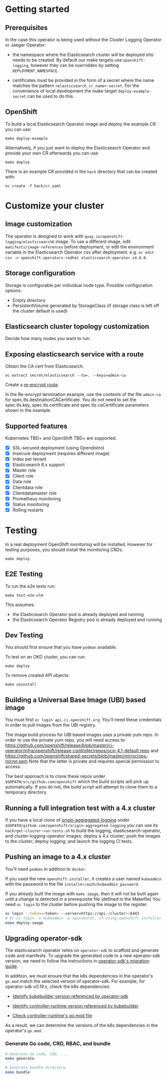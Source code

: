 # Getting started

## Prerequisites

In the case this operator is being used without the Cluster Logging Operator or Jaeger Operator:

- the namespace where the Elasticsearch cluster will be deployed into needs to be created. By default our make targets use `openshift-logging`, however they can be overridden by setting `DEPLOYMENT_NAMESPACE`.

- certificates must be provided in the form of a secret where the name matches the pattern `<elasticsearch_cr_name>-secret`. For the convenience of local development the make target `deploy-example-secret` can be used to do this.

## OpenShift

To build a local Elasticsearch Operator image and deploy the example CR you can use:
```
make deploy-example
```

Alternatively, if you just want to deploy the Elasticsearch Operator and provide your own CR afterwards you can use:
```
make deploy
```

There is an example CR provided in the `hack` directory that can be created with:
```
oc create -f hack/cr.yaml
```

# Customize your cluster

## Image customization

The operator is designed to work with `quay.io/openshift-logging/elasticsearch6` image.  To use
a different image, edit `manifests/image-references` before deployment, or edit the environment variable in the Elasticsearch Operator csv after deployment. e.g. `oc edit csv -n openshift-operators-redhat elasticsearch-operator.v4.6.0`.

## Storage configuration

Storage is configurable per individual node type. Possible configuration
options:

- Empty directory
- PersistentVolume generated by StorageClass (if storage class is left off the cluster default is used)

## Elasticsearch cluster topology customization

Decide how many nodes you want to run.


## Exposing elasticsearch service with a route

Obtain the CA cert from Elasticsearch.
```
oc extract secret/elasticsearch --to=. --keys=admin-ca
```
Create a [re-encrypt route](https://docs.openshift.com/container-platform/3.11/architecture/networking/routes.html#secured-routes).

In the Re-encrypt termination example, use the contents of the file `admin-ca` for spec.tls.destinationCACertificate.
You do not need to set the spec.tls.key, spec.tls.certificate and spec.tls.caCertificate parameters shown in the example.

## Supported features

Kubernetes TBD+ and OpenShift TBD+ are supported.

- [x] SSL-secured deployment (using Opendistro)
- [x] Insecure deployment (requires different image)
- [x] Index per tenant
- [x] Elasticsearch 6.x support
- [x] Master role
- [x] Client role
- [x] Data role
- [x] Clientdata role
- [x] Clientdatamaster role
- [x] Prometheus monitoring
- [x] Status monitoring
- [x] Rolling restarts

# Testing

In a real deployment OpenShift monitoring will be installed.  However
for testing purposes, you should install the monitoring CRDs:
```
make deploy
```

## E2E Testing
To run the e2e tests run:
```
make test-e2e-olm
```
This assumes:

* the Elasticsearch Operator pod is already deployed and running
* the Elasticsearch Operator Registry pod is already deployed and running

## Dev Testing
You should first ensure that you have `podman` available.

To test on an OKD cluster, you can run:
```
make deploy
```
To remove created API objects:
```
make uninstall
```

## Building a Universal Base Image (UBI) based image

You must first `oc login api.ci.openshift.org`.  You'll need these credentials in order
to pull images from the UBI registry.

The image build process for UBI based images uses a private yum repo.
In order to use the private yum repo, you will need access to
https://github.com/openshift/release/blob/master/ci-operator/infra/openshift/release-controller/repos/ocp-4.1-default.repo
and
https://github.com/openshift/shared-secrets/blob/master/mirror/ops-mirror.pem
Note that the latter is private and requires special permission to access.

The best approach is to clone these repos under `$GOPATH/src/github.com/openshift`
which the build scripts will pick up automatically.  If you do not, the build script
will attempt to clone them to a temporary directory.

## Running a full integration test with a 4.x cluster

If you have a local clone of [origin-aggregated-logging](https://github.com/openshift/origin-aggregated-logging)
under `$GOPATH/github.com/openshift/origin-aggregated-logging` you can use its `hack/get-cluster-run-tests.sh`
to build the logging, elasticsearch-operator, and cluster-logging-operator images; deploy a 4.x cluster;
push the images to the cluster; deploy logging; and launch the logging CI tests.

## Pushing an image to a 4.x cluster

You'll need `podman` in addition to `docker`.

If you used the new `openshift-installer`, it creates a user named `kubeadmin`
with the password in the file `installer/auth/kubeadmin_password`.

If you already built the image with `make image`, then it will not be built
again until a change is detected in a prerequisite file (defined in the
Makefile) You need `oc login` to the cluster before pushing the image to the
register.

```bash
oc login --token=<token> --server=https://api.<cluster>:6443
# Or oc login -u kubeadmin -p <password>, if using openshift installer
make deploy-image
```

## Upgrading operator-sdk

The elasticsearch operator relies on `operator-sdk` to scaffold and generate code and
manifests.
To upgrade the generated code to a new operator-sdk version, we need to follow the
instructions in [operator-sdk's migration guide](https://master.sdk.operatorframework.io/docs/upgrading-sdk-version/).

In addition, we must ensure that the k8s dependencies in the operator's `go.mod`
match the selected version of operator-sdk. For example, for operator-sdk *v0.19.x*,
check the k8s dependencies:

- [Identify kubebuilder version referenced by operator-sdk](https://github.com/operator-framework/operator-sdk/blob/ef0bc885e40e6c86c0c079bea612b4eb908f6ec5/go.mod#L53)

- [Identify controller-runtime version referenced by kubebuilder](https://github.com/kubernetes-sigs/kubebuilder/blob/36aa113dbe99a7bdd883d42f8545468a2017775d/pkg/plugin/v3/scaffolds/init.go#L38)

- [Check controller-runtime's go.mod file](https://github.com/kubernetes-sigs/controller-runtime/blob/1c83ff6f06bc764c95dd69b0f743740c064c4bf6/go.mod#L23-L28)

As a result, we can determine the versions of the k8s dependencies in the operator's `go.mod`.

### Generate Go code, CRD, RBAC, and bundle

```bash
# Generate Go code, CRD, ...
make generate

# Generate bundle directory
make bundle
```
